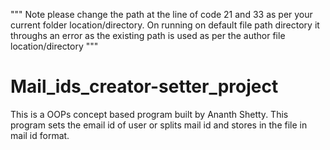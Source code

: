 """
   Note please change the path at the line of code  21 and 33 as per your current folder location/directory.
   On running on default file path directory it throughs an error as the existing path is used as per the author file location/directory
"""

# Mail_ids_creator-setter_project
This is a OOPs concept based program built by Ananth Shetty.
This program sets the email id of user or splits mail id and stores in the file in mail id format. 
